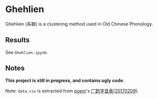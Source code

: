 # Ghehlien

Ghehlien (系聯) is a clustering method used in Old Chinese Phonology.

## Results

See `Ghehlien.ipynb`.

## Notes

**This project is still in progress, and contains ugly code.**

Note: `data.csv` is extracted from [poem](https://www.zhihu.com/people/poem)'s [广韵字音表(20170209)](https://zhuanlan.zhihu.com/p/20430939).
